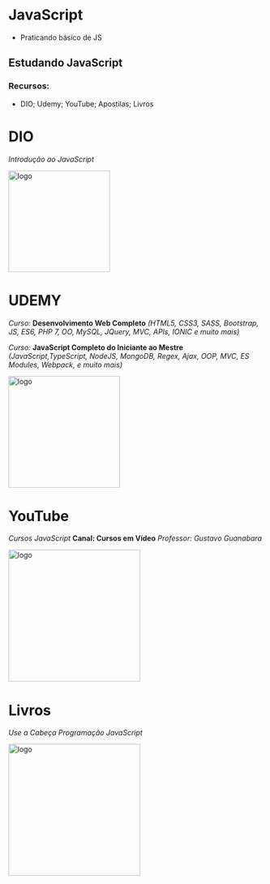 # JavaScript
* Praticando básico de JS

## Estudando JavaScript
### Recursos:
* DIO; Udemy; YouTube; Apostilas; Livros

# DIO
*Introdução ao JavaScript*

<img src="https://github.com/PBPaschoal/JS-Praticando/blob/main/Imagens/Dio-Logo.png?raw=true" alt="logo" width="200px">

# UDEMY
*Curso:* **Desenvolvimento Web Completo** *(HTML5, CSS3, SASS, Bootstrap, JS, ES6, PHP 7, OO, MySQL, JQuery, MVC, APIs, IONIC e muito mais)*

*Curso:* **JavaScript Completo do Iniciante ao Mestre** *(JavaScript,TypeScript, NodeJS, MongoDB, Regex, Ajax, OOP, MVC, ES Modules, Webpack, e muito mais)*

<img src="https://github.com/PBPaschoal/JS-Praticando/blob/main/Imagens/Udemy-Logo.png?raw=true" alt="logo" width="220px">

# YouTube
*Cursos JavaScript* **Canal: Cursos em Vídeo** *Professor: Gustavo Guanabara*

<img src="https://github.com/PBPaschoal/JS-Praticando/blob/main/Imagens/YouTube-Logo.png?raw=true" alt="logo" width="260px">

# Livros
*Use a Cabeça Programação JavaScript*

<img src="https://github.com/PBPaschoal/JS-Praticando/blob/main/Imagens/Livro-Use-a-Cabe%C3%A7a-JavaScrupt.png?raw=true" alt="logo" width="260px">
